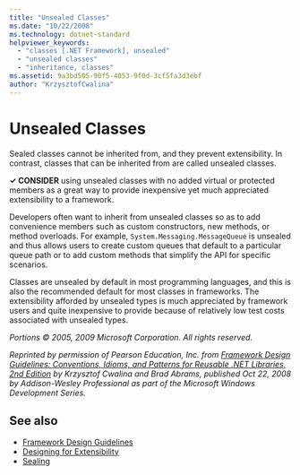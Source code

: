 ```yaml
---
title: "Unsealed Classes"
ms.date: "10/22/2008"
ms.technology: dotnet-standard
helpviewer_keywords: 
  - "classes [.NET Framework], unsealed"
  - "unsealed classes"
  - "inheritance, classes"
ms.assetid: 9a3bd505-90f5-4053-9f0d-3cf5fa3d3ebf
author: "KrzysztofCwalina"
---
```

# Unsealed Classes
Sealed classes cannot be inherited from, and they prevent extensibility. In contrast, classes that can be inherited from are called unsealed classes.  
  
 **✓ CONSIDER** using unsealed classes with no added virtual or protected members as a great way to provide inexpensive yet much appreciated extensibility to a framework.  
  
 Developers often want to inherit from unsealed classes so as to add convenience members such as custom constructors, new methods, or method overloads. For example,  `System.Messaging.MessageQueue` is unsealed and thus allows users to create custom queues that default to a particular queue path or to add custom methods that simplify the API for specific scenarios.  
  
 Classes are unsealed by default in most programming languages, and this is also the recommended default for most classes in frameworks. The extensibility afforded by unsealed types is much appreciated by framework users and quite inexpensive to provide because of relatively low test costs associated with unsealed types.  
  
 *Portions © 2005, 2009 Microsoft Corporation. All rights reserved.*  
  
 *Reprinted by permission of Pearson Education, Inc. from [Framework Design Guidelines: Conventions, Idioms, and Patterns for Reusable .NET Libraries, 2nd Edition](https://www.informit.com/store/framework-design-guidelines-conventions-idioms-and-9780321545619) by Krzysztof Cwalina and Brad Abrams, published Oct 22, 2008 by Addison-Wesley Professional as part of the Microsoft Windows Development Series.*  
  
## See also

- [Framework Design Guidelines](../../../docs/standard/design-guidelines/index.md)
- [Designing for Extensibility](../../../docs/standard/design-guidelines/designing-for-extensibility.md)
- [Sealing](../../../docs/standard/design-guidelines/sealing.md)
